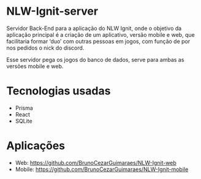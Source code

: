 # NLW-Ignit-server

Servidor Back-End para a aplicação do NLW Ignit, onde o objetivo da aplicação principal é a criação de um aplicativo, versão mobile e web, que facilitaria formar ‘duo’ com outras pessoas em jogos, com função de por nos pedidos o nick do discord.

Esse servidor pega os jogos do banco de dados, serve para ambas as versões mobile e web.

# Tecnologias usadas
 - Prisma
 - React
 - SQLite

# Aplicações

- Web: https://github.com/BrunoCezarGuimaraes/NLW-Ignit-web
- Mobile: https://github.com/BrunoCezarGuimaraes/NLW-Ignit-mobile
